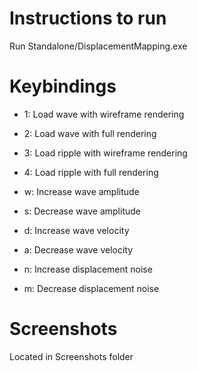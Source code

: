 # Instructions to run
Run Standalone/DisplacementMapping.exe

# Keybindings

- 1: Load wave with wireframe rendering
- 2: Load wave with full rendering
- 3: Load ripple with wireframe rendering
- 4: Load ripple with full rendering

- w: Increase wave amplitude
- s: Decrease wave amplitude
- d: Increase wave velocity
- a: Decrease wave velocity

- n: Increase displacement noise
- m: Decrease displacement noise

# Screenshots
Located in Screenshots folder